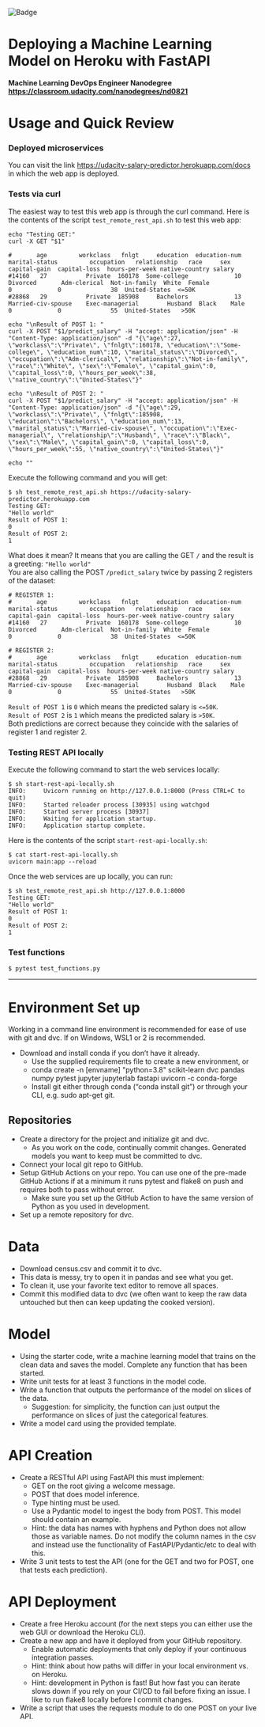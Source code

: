 ![Badge](https://github.com/jckuri/Heroku_FastAPI/actions/workflows/python-package.yml/badge.svg)

# Deploying a Machine Learning Model on Heroku with FastAPI

**Machine Learning DevOps Engineer Nanodegree<br/>
https://classroom.udacity.com/nanodegrees/nd0821**

# Usage and Quick Review

### Deployed microservices

You can visit the link https://udacity-salary-predictor.herokuapp.com/docs
in which the web app is deployed.

### Tests via curl

The easiest way to test this web app is through the curl command. 
Here is the contents of the script `test_remote_rest_api.sh` to test this web app:

```
echo "Testing GET:"
curl -X GET "$1"

#       age         workclass   fnlgt     education  education-num      marital-status         occupation   relationship   race     sex  capital-gain  capital-loss  hours-per-week native-country salary
#14160   27           Private  160178  Some-college             10            Divorced       Adm-clerical  Not-in-family  White  Female             0             0              38  United-States  <=50K   
#28868   29           Private  185908     Bachelors             13  Married-civ-spouse    Exec-managerial        Husband  Black    Male             0             0              55  United-States   >50K 

echo "\nResult of POST 1: "
curl -X POST "$1/predict_salary" -H "accept: application/json" -H "Content-Type: application/json" -d "{\"age\":27, \"workclass\":\"Private\", \"fnlgt\":160178, \"education\":\"Some-college\", \"education_num\":10, \"marital_status\":\"Divorced\", \"occupation\":\"Adm-clerical\", \"relationship\":\"Not-in-family\", \"race\":\"White\", \"sex\":\"Female\", \"capital_gain\":0, \"capital_loss\":0, \"hours_per_week\":38, \"native_country\":\"United-States\"}"

echo "\nResult of POST 2: "
curl -X POST "$1/predict_salary" -H "accept: application/json" -H "Content-Type: application/json" -d "{\"age\":29, \"workclass\":\"Private\", \"fnlgt\":185908, \"education\":\"Bachelors\", \"education_num\":13, \"marital_status\":\"Married-civ-spouse\", \"occupation\":\"Exec-managerial\", \"relationship\":\"Husband\", \"race\":\"Black\", \"sex\":\"Male\", \"capital_gain\":0, \"capital_loss\":0, \"hours_per_week\":55, \"native_country\":\"United-States\"}"

echo ""
```

Execute the following command and you will get:

```
$ sh test_remote_rest_api.sh https://udacity-salary-predictor.herokuapp.com
Testing GET:
"Hello world"
Result of POST 1: 
0
Result of POST 2: 
1
```

What does it mean?
It means that you are calling the GET `/` and the result is a greeting: `"Hello world"`<br/>
You are also calling the POST `/predict_salary` twice by passing
2 registers of the dataset:

```
# REGISTER 1:
#       age         workclass   fnlgt     education  education-num      marital-status         occupation   relationship   race     sex  capital-gain  capital-loss  hours-per-week native-country salary
#14160   27           Private  160178  Some-college             10            Divorced       Adm-clerical  Not-in-family  White  Female             0             0              38  United-States  <=50K   
```

```
# REGISTER 2:
#       age         workclass   fnlgt     education  education-num      marital-status         occupation   relationship   race     sex  capital-gain  capital-loss  hours-per-week native-country salary
#28868   29           Private  185908     Bachelors             13  Married-civ-spouse    Exec-managerial        Husband  Black    Male             0             0              55  United-States   >50K 
```

`Result of POST 1` is `0` which means the predicted salary is `<=50K`.<br/>
`Result of POST 2` is `1` which means the predicted salary is `>50K`.<br/>
Both predictions are correct because they coincide with the salaries of register 1 and register 2.

### Testing REST API locally

Execute the following command to start the web services locally:

```
$ sh start-rest-api-locally.sh 
INFO:     Uvicorn running on http://127.0.0.1:8000 (Press CTRL+C to quit)
INFO:     Started reloader process [30935] using watchgod
INFO:     Started server process [30937]
INFO:     Waiting for application startup.
INFO:     Application startup complete.
```

Here is the contents of the script `start-rest-api-locally.sh`:

```
$ cat start-rest-api-locally.sh 
uvicorn main:app --reload
```

Once the web services are up locally, you can run:

```
$ sh test_remote_rest_api.sh http://127.0.0.1:8000
Testing GET:
"Hello world"
Result of POST 1: 
0
Result of POST 2: 
1
```

### Test functions

```
$ pytest test_functions.py
```

--------------------------------------------------------------------------------

# Environment Set up

Working in a command line environment is recommended for ease of use with git and dvc. If on Windows, WSL1 or 2 is recommended.

* Download and install conda if you don’t have it already.
    * Use the supplied requirements file to create a new environment, or
    * conda create -n [envname] "python=3.8" scikit-learn dvc pandas numpy pytest jupyter jupyterlab fastapi uvicorn -c conda-forge
    * Install git either through conda (“conda install git”) or through your CLI, e.g. sudo apt-get git.

## Repositories
* Create a directory for the project and initialize git and dvc.
    * As you work on the code, continually commit changes. Generated models you want to keep must be committed to dvc.
* Connect your local git repo to GitHub.
* Setup GitHub Actions on your repo. You can use one of the pre-made GitHub Actions if at a minimum it runs pytest and flake8 on push and requires both to pass without error.
    * Make sure you set up the GitHub Action to have the same version of Python as you used in development.
* Set up a remote repository for dvc.

# Data
* Download census.csv and commit it to dvc.
* This data is messy, try to open it in pandas and see what you get.
* To clean it, use your favorite text editor to remove all spaces.
* Commit this modified data to dvc (we often want to keep the raw data untouched but then can keep updating the cooked version).

# Model
* Using the starter code, write a machine learning model that trains on the clean data and saves the model. Complete any function that has been started.
* Write unit tests for at least 3 functions in the model code.
* Write a function that outputs the performance of the model on slices of the data.
    * Suggestion: for simplicity, the function can just output the performance on slices of just the categorical features.
* Write a model card using the provided template.

# API Creation
*  Create a RESTful API using FastAPI this must implement:
    * GET on the root giving a welcome message.
    * POST that does model inference.
    * Type hinting must be used.
    * Use a Pydantic model to ingest the body from POST. This model should contain an example.
   	 * Hint: the data has names with hyphens and Python does not allow those as variable names. Do not modify the column names in the csv and instead use the functionality of FastAPI/Pydantic/etc to deal with this.
* Write 3 unit tests to test the API (one for the GET and two for POST, one that tests each prediction).

# API Deployment
* Create a free Heroku account (for the next steps you can either use the web GUI or download the Heroku CLI).
* Create a new app and have it deployed from your GitHub repository.
    * Enable automatic deployments that only deploy if your continuous integration passes.
    * Hint: think about how paths will differ in your local environment vs. on Heroku.
    * Hint: development in Python is fast! But how fast you can iterate slows down if you rely on your CI/CD to fail before fixing an issue. I like to run flake8 locally before I commit changes.
* Write a script that uses the requests module to do one POST on your live API.

